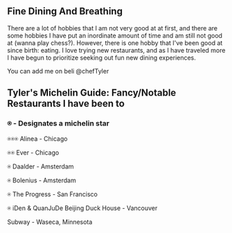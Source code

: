 ## Fine Dining And Breathing

There are a lot of hobbies that I am not very good at at first, and there are some hobbies I have put an inordinate amount of time and am still not good at (wanna play chess?). However, there is one hobby that I've been good at since birth: eating. I love trying new restaurants, and as I have traveled more I have begun to prioritize seeking out fun new dining experiences.

You can add me on beli @chefTyler

## Tyler's Michelin Guide: Fancy/Notable Restaurants I have been to
### ⍟ - Designates a michelin star

⍟⍟⍟ Alinea - Chicago

⍟⍟ Ever - Chicago

⍟ Daalder - Amsterdam

⍟ Bolenius - Amsterdam

⍟ The Progress - San Francisco

⍟ iDen & QuanJuDe Beijing Duck House - Vancouver

Subway - Waseca, Minnesota
